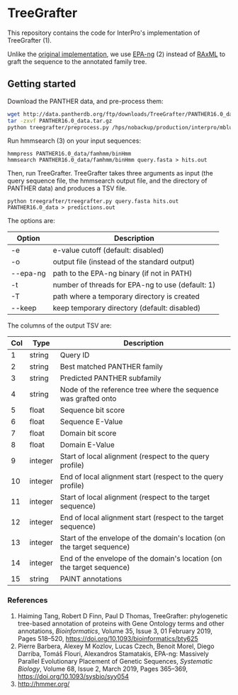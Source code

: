 # TreeGrafter

This repository contains the code for InterPro's implementation of TreeGrafter (1).

Unlike the [original implementation](https://github.com/pantherdb/TreeGrafter), we use [EPA-ng](https://github.com/Pbdas/epa-ng) (2) instead of [RAxML](https://github.com/stamatak/standard-RAxML) to graft the sequence to the annotated family tree.

## Getting started

Download the PANTHER data, and pre-process them:

```bash
wget http://data.pantherdb.org/ftp/downloads/TreeGrafter/PANTHER16.0_data.tar.gz
tar -zxvf PANTHER16.0_data.tar.gz
python treegrafter/preprocess.py /hps/nobackup/production/interpro/mblum/panther/PANTHER16.0_data/
```

Run hmmsearch (3) on your input sequences:

```
hmmpress PANTHER16.0_data/famhmm/binHmm
hmmsearch PANTHER16.0_data/famhmm/binHmm query.fasta > hits.out
```

Then, run TreeGrafter. TreeGrafter takes three arguments as input (the query sequence file, the hmmsearch output file, and the directory of PANTHER data) and produces a TSV file.
  
```
python treegrafter/treegrafter.py query.fasta hits.out PANTHER16.0_data > predictions.out
```

The options are:

| Option   | Description                                      |
| -------- | ------------------------------------------------ |
| -e       | e-value cutoff (default: disabled)               |
| -o       | output file (instead of the standard output)     |
| --epa-ng | path to the EPA-ng binary (if not in PATH)       |
| -t       | number of threads for EPA-ng to use (default: 1) |
| -T       | path where a temporary directory is created      |
| --keep   | keep temporary directory (default: disabled)     |

The columns of the output TSV are:

| Col | Type    | Description                                      |
| --- | ------- | ------------------------------------------------ |
| 1   | string  | Query ID |
| 2   | string  | Best matched PANTHER family |
| 3   | string  | Predicted PANTHER subfamily |
| 4   | string  | Node of the reference tree where the sequence was grafted onto |
| 5   | float   | Sequence bit score |
| 6   | float   | Sequence E-Value |
| 7   | float   | Domain bit score |
| 8   | float   | Domain E-Value |
| 9   | integer | Start of local alignment (respect to the query profile) |
| 10  | integer | End of local alignment start (respect to the query profile)  |
| 11  | integer | Start of local alignment (respect to the target sequence) |
| 12  | integer | End of local alignment start (respect to the target sequence)  |
| 13  | integer | Start of the envelope of the domain's location (on the target sequence) |
| 14  | integer | End of the envelope of the domain's location (on the target sequence) |
| 15  | string  | PAINT annotations |


### References

1. Haiming Tang, Robert D Finn, Paul D Thomas, TreeGrafter: phylogenetic tree-based annotation of proteins with Gene Ontology terms and other annotations, _Bioinformatics_, Volume 35, Issue 3, 01 February 2019, Pages 518–520, https://doi.org/10.1093/bioinformatics/bty625
2. Pierre Barbera, Alexey M Kozlov, Lucas Czech, Benoit Morel, Diego Darriba, Tomáš Flouri, Alexandros Stamatakis, EPA-ng: Massively Parallel Evolutionary Placement of Genetic Sequences, _Systematic Biology_, Volume 68, Issue 2, March 2019, Pages 365–369, https://doi.org/10.1093/sysbio/syy054
3. http://hmmer.org/
